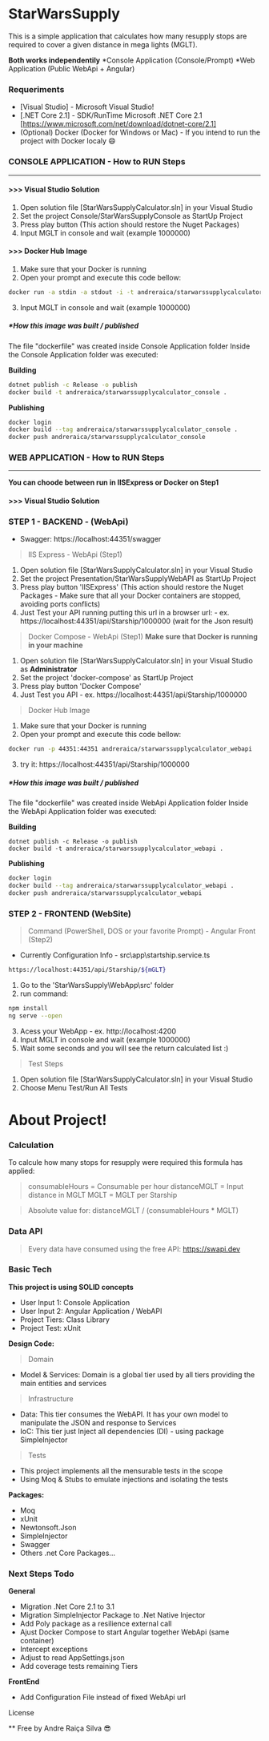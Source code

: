 ﻿# StarWarsSupply

This is a simple application that calculates how many resupply stops are required to cover a given distance in mega lights (MGLT).

**Both works independentily**
*Console Application (Console/Prompt)
*Web Application (Public WebApi + Angular)

### Requeriments

* [Visual Studio] - Microsoft Visual Studio!
* [.NET Core 2.1] - SDK/RunTime Microsoft .NET Core 2.1 [https://www.microsoft.com/net/download/dotnet-core/2.1]
* (Optional) Docker (Docker for Windows or Mac) - If you intend to run the project with Docker localy :smile:
    
### CONSOLE APPLICATION - How to RUN Steps
****
#### >>> Visual Studio Solution
1) Open solution file [StarWarsSupplyCalculator.sln] in your Visual Studio
2) Set the project Console/StarWarsSupplyConsole as StartUp Project
3) Press play button (This action should restore the Nuget Packages)
4) Input MGLT in console and wait (example 1000000)

#### >>> Docker Hub Image
1) Make sure that your Docker is running
2) Open your prompt and execute this code bellow:
```sh
docker run -a stdin -a stdout -i -t andreraica/starwarssupplycalculator_console
```
3) Input MGLT in console and wait (example 1000000)

##### *How this image was built / published
The file "dockerfile" was created inside Console Application folder
Inside the Console Application folder was executed:

**Building**
```sh
dotnet publish -c Release -o publish
docker build -t andreraica/starwarssupplycalculator_console .
````
**Publishing**
```sh
docker login
docker build --tag andreraica/starwarssupplycalculator_console .
docker push andreraica/starwarssupplycalculator_console
````

### WEB APPLICATION - How to RUN Steps
****
**You can choode between run in IISExpress or Docker on Step1**
#### >>> Visual Studio Solution 

### STEP 1 - BACKEND - (WebApi)
* Swagger: https://localhost:44351/swagger
> IIS Express - WebApi (Step1)
1) Open solution file [StarWarsSupplyCalculator.sln] in your Visual Studio
2) Set the project Presentation/StarWarsSupplyWebAPI as StartUp Project
3) Press play button 'IISExpress' (This action should restore the Nuget Packages - Make sure that all your Docker containers are stopped, avoiding ports conflicts)
4) Just Test your API running putting this url in a browser url: - ex. https://localhost:44351/api/Starship/1000000 (wait for the Json result)

> Docker Compose - WebApi (Step1)
**Make sure that Docker is running in your machine**
1) Open solution file [StarWarsSupplyCalculator.sln] in your Visual Studio as **Administrator**
2) Set the project 'docker-compose' as StartUp Project
3) Press play button 'Docker Compose'
4) Just Test you API - ex. https://localhost:44351/api/Starship/1000000

> Docker Hub Image
1) Make sure that your Docker is running
2) Open your prompt and execute this code bellow:
```sh
docker run -p 44351:44351 andreraica/starwarssupplycalculator_webapi
```
3) try it: https://localhost:44351/api/Starship/1000000

##### *How this image was built / published
The file "dockerfile" was created inside WebApi Application folder
Inside the WebApi Application folder was executed:

**Building**
```sh3
dotnet publish -c Release -o publish
docker build -t andreraica/starwarssupplycalculator_webapi .
````
**Publishing**
```sh
docker login
docker build --tag andreraica/starwarssupplycalculator_webapi .
docker push andreraica/starwarssupplycalculator_webapi
````

### STEP 2 - FRONTEND (WebSite)
> Command (PowerShell, DOS or your favorite Prompt) - Angular Front (Step2)
* Currently Configuration Info - src\app\startship.service.ts
```sh
https://localhost:44351/api/Starship/${mGLT}
```


1) Go to the 'StarWarsSupply\WebApp\src' folder
2) run command:
```sh
npm install
ng serve --open
````
3) Acess your WebApp - ex. http://localhost:4200
3) Input MGLT in console and wait (example 1000000)
4) Wait some seconds and you will see the return calculated list :)


> Test Steps

1) Open solution file [StarWarsSupplyCalculator.sln] in your Visual Studio
2) Choose Menu Test/Run All Tests

# About Project!
### Calculation

To calcule how many stops for resupply were required this formula has applied: 

> consumableHours = Consumable per hour
> distanceMGLT = Input distance in MGLT
> MGLT = MGLT per Starship

> Absolute value for: distanceMGLT / (consumableHours * MGLT)

### Data API

> Every data have consumed using the free API: https://swapi.dev

### Basic Tech

**This project is using SOLID concepts**

* User Input 1: Console Application
* User Input 2: Angular Application / WebAPI
* Project Tiers: Class Library
* Project Test: xUnit

**Design Code:**
>Domain 
* Model & Services: Domain is a global tier used by all tiers providing the main entities and services

>Infrastructure
* Data: This tier consumes the WebAPI. It has your own model to manipulate the JSON and response to Services 
* IoC: This tier just Inject all dependencies (DI) - using package SimpleInjector

>Tests
* This project implements all the mensurable tests in the scope
* Using Moq & Stubs to emulate injections and isolating the tests

**Packages:**
* Moq
* xUnit
* Newtonsoft.Json
* SimpleInjector
* Swagger
* Others .net Core Packages...


### Next Steps Todo

**General**

 - Migration .Net Core 2.1 to  3.1
 - Migration SimpleInjector Package to .Net Native Injector
 - Add Poly package as a resilience external call
 - Ajust Docker Compose to start Angular together WebApi (same container) 
 - Intercept exceptions 
 - Adjust to read AppSettings.json
 - Add coverage tests remaining Tiers

**FrontEnd**

 - Add Configuration File instead of fixed WebApi url
 
License

** Free by Andre Raiça Silva :sunglasses: